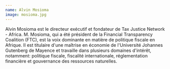 ```yaml
---
name: Alvin Mosioma
image: mosioma.jpg
---
```

Alvin Mosioma est le directeur exécutif et fondateur de Tax Justice Network - Africa. M. Mosioma, qui a été président de la Financial Transparency Coalition (FTC), est la voix dominante en matière de politique fiscale en Afrique. Il est titulaire d'une maîtrise en économie de l'Université Johannes Gutenberg de Mayence et travaille dans plusieurs domaines d'intérêt, notamment: politique fiscale, fiscalité internationale, réglementation financière et gouvernance des ressources naturelles.
